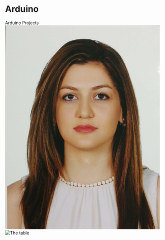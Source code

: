 # Arduino
Arduino Projects  
![photo](https://github.com/Sonia-Shabani/Arduino/blob/main/Docs/photo.jpg)
![The table](https://user-images.githubusercontent.com/101711560/159775794-c1b07d2b-d554-4e60-9855-2330077376dd.png)

